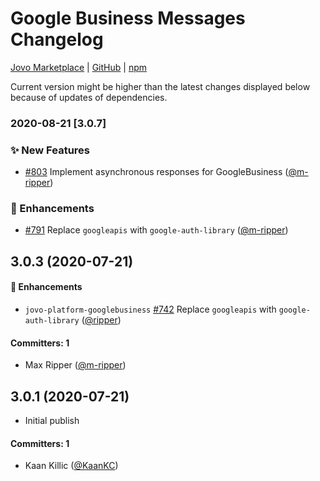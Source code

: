 # Google Business Messages Changelog

[Jovo Marketplace](https://www.jovo.tech/marketplace/jovo-platform-googlebusiness) | [GitHub](https://github.com/jovotech/jovo-framework/tree/master/jovo-platforms/jovo-platform-googlebusiness) | [npm](https://www.npmjs.com/package/jovo-platform-googlebusiness)

Current version might be higher than the latest changes displayed below because of updates of dependencies.

### 2020-08-21 [3.0.7]

### :sparkles: New Features

* [#803](https://github.com/jovotech/jovo-framework/pull/803) Implement asynchronous responses for GoogleBusiness ([@m-ripper](https://github.com/m-ripper))   

### :nail_care: Enhancements

* [#791](https://github.com/jovotech/jovo-framework/pull/791) Replace `googleapis` with `google-auth-library` ([@m-ripper](https://github.com/m-ripper))   



## 3.0.3 (2020-07-21)

#### :nail_care: Enhancements
 * `jovo-platform-googlebusiness` [#742](https://github.com/jovotech/jovo-framework/pull/742) Replace `googleapis` with `google-auth-library` ([@ripper](https://github.com/ripper))  
 
 #### Committers: 1
- Max Ripper ([@m-ripper](https://github.com/m-ripper))

## 3.0.1 (2020-07-21)

* Initial publish

#### Committers: 1
- Kaan Killic ([@KaanKC](https://github.com/KaanKC))

